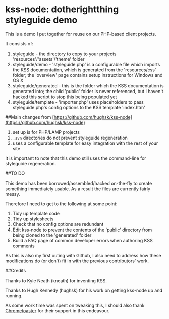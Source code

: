 # kss-node: dotherightthing styleguide demo

This is a demo I put together for reuse on our PHP-based client projects. 

It consists of:

1. styleguide - the directory to copy to your projects 'resources'/'assets'/'theme' folder
1. styleguide/demo - 'styleguide.php' is a configurable file which imports the KSS documentation, which is generated from the 'resources/css' folder; the 'overview' page contains setup instructions for Windows and OS X
1. styleguide/generated - this is the folder which the KSS documentation is generated into; the child 'public' folder is never referenced, but I haven't hacked this script to stop this being populated yet
1. styleguide/template - 'importer.php' uses placeholders to pass styleguide.php's config options to the KSS template 'index.htm'
 
##Main changes from [https://github.com/hughsk/kss-node](https://github.com/hughsk/kss-node)
 
1. set up is for PHP/LAMP projects
1. `.svn` directories do not prevent styleguide regeneration
1. uses a configurable template for easy integration with the rest of your site
 
It is important to note that this demo still uses the command-line for styleguide regeneration.
 
##TO DO

This demo has been borrowed/assembled/hacked on-the-fly to create something immediately usable. As a result the files are currently fairly messy.

Therefore I need to get to the following at some point:

1. Tidy up template code
1. Tidy up stylesheets
1. Check that no config options are redundant
1. Edit kss-node to prevent the contents of the 'public' directory from being cloned to the 'generated' folder
1. Build a FAQ page of common developer errors when authoring KSS comments

As this is also my first outing with Github, I also need to address how these modifications do (or don't) fit in with the previous contributors' work.

##Credits

Thanks to Kyle Neath (kneath) for inventing KSS.

Thanks to Hugh Kennedy (hughsk) for his work on getting kss-node up and running.

As some work time was spent on tweaking this, I should also thank [Chrometoaster](http://www.chrometoaster.com) for their support in this endeavour.
